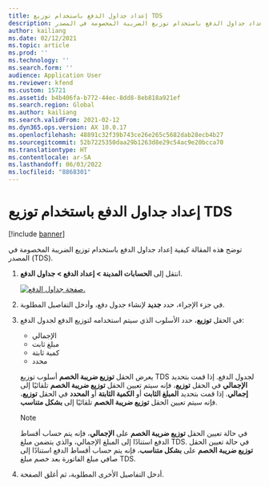 ```yaml
---
title: إعداد جداول الدفع باستخدام توزيع TDS
description: توضح هذه المقالة كيفية إعداد جداول الدفع باستخدام توزيع الضريبة المخصومة في المصدر (TDS).
author: kailiang
ms.date: 02/12/2021
ms.topic: article
ms.prod: ''
ms.technology: ''
ms.search.form: ''
audience: Application User
ms.reviewer: kfend
ms.custom: 15721
ms.assetid: b4b406fa-b772-44ec-8dd8-8eb818a921ef
ms.search.region: Global
ms.author: kailiang
ms.search.validFrom: 2021-02-12
ms.dyn365.ops.version: AX 10.0.17
ms.openlocfilehash: 48891c32f39b743ce26e265c5682dab28ecb4b27
ms.sourcegitcommit: 52b7225350daa29b1263d8e29c54ac9e20bcca70
ms.translationtype: HT
ms.contentlocale: ar-SA
ms.lasthandoff: 06/03/2022
ms.locfileid: "8868301"
---
```

# <a name="set-up-payment-schedules-with-tds-allocation"></a>إعداد جداول الدفع باستخدام توزيع TDS

[!include [banner](../includes/banner.md)]

توضح هذه المقالة كيفية إعداد جداول الدفع باستخدام توزيع الضريبة المخصومة في المصدر (TDS).

1. انتقل إلى **الحسابات المدينة \> إعداد الدفع \> جداول الدفع**.

    [![صفحة جداول الدفع.](./media/apac-ind-TDS-27.png)](./media/apac-ind-TDS-27.png)

2. في جزء الإجراء، حدد **جديد** لإنشاء جدول دفع، وأدخل التفاصيل المطلوبة.
3. في الحقل **توزيع**، حدد الأسلوب الذي سيتم استخدامه لتوزيع الدفع لجدول الدفع:

    - الإجمالي
    - مبلغ ثابت
    - كمية ثابتة
    - محدد

    يعرض الحقل **توزيع ضريبة الخصم** أسلوب توزيع TDS لجدول الدفع. إذا قمت بتحديد **الإجمالي** في الحقل **توزيع**، فإنه سيتم تعيين الحقل **توزيع ضريبة الخصم** تلقائيًا إلى **إجمالي**. إذا قمت بتحديد **المبلغ الثابت** أو **الكمية الثابتة** أو **المحدد** في الحقل **توزيع**، فإنه سيتم تعيين الحقل  **توزيع ضريبة الخصم**  تلقائيًا إلى **بشكل متناسب**.

    > [!NOTE]
    > في حالة تعيين الحقل **توزيع ضريبة الخصم** على **الإجمالي**، فإنه يتم حساب أقساط الدفع استنادًا إلى المبلغ الإجمالي، والذي يتضمن مبلغ TDS. في حالة تعيين الحقل **توزيع ضريبة الخصم** على **بشكل متناسب**، فإنه يتم حساب أقساط الدفع استنادًا إلى صافي مبلغ الفاتورة بعد خصم مبلغ TDS.

4. أدخل التفاصيل الأخرى المطلوبة، ثم أغلق الصفحة.
